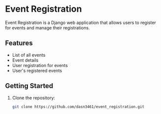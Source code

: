 # Event Registration

Event Registration is a Django web application that allows users to register for events and manage their registrations.

## Features

- List of all events
- Event details
- User registration for events
- User's registered events

## Getting Started

1. Clone the repository:

   ```bash
   git clone https://github.com/dasn3461/event_registration.git
